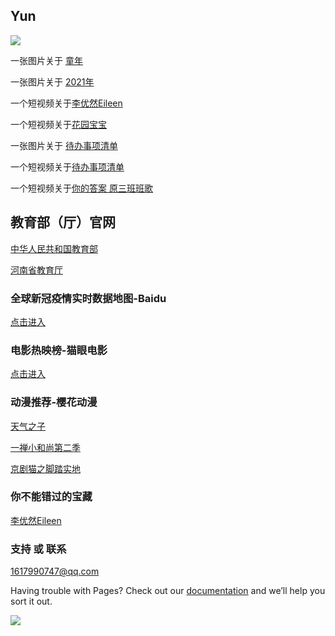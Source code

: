 ## Yun

<img src="https://p.pstatp.com/origin/137ae0003516b106f33b8"/>


一张图片关于 [童年](https://img.rruu.net/image/6020c058defac) 

一张图片关于 [2021年](https://p.pstatp.com/origin/137c1000272cbdfee5199) 

一个短视频关于[李优然Eileen](https://mtyy.org/hls/602b6ec23ffa7d37b3bd751e.m3u8)

一个短视频关于[花园宝宝](https://mtyy.org/hls/602b744d3ffa7d37b3c15afc.m3u8)

一张图片关于 [待办事项清单](https://ae01.alicdn.com/kf/U082bf98768eb48eeabc5608084b28fe4W.jpg) 

一个短视频关于[待办事项清单](https://mtyy.org/hls/602b2bec3ffa7d37b39988d2.m3u8)

一个短视频关于[你的答案 原三班班歌](https://mtyy.org/hls/602b2ed93ffa7d37b39aa847.m3u8)

## 教育部（厅）官网

[中华人民共和国教育部](http://www.moe.gov.cn/)

[河南省教育厅](http://jyt.henan.gov.cn/)

### 全球新冠疫情实时数据地图-Baidu

[点击进入](https://voice.baidu.com/act/newpneumonia/newpneumonia)

### 电影热映榜-猫眼电影

[点击进入](https://maoyan.com/board)

### 动漫推荐-樱花动漫

[天气之子](http://www.chinakfa.com/vp/3407-1-1.html)

[一禅小和尚第二季](http://www.chinakfa.com/vp/10552-1-2.html)

[京剧猫之脚踏实地](http://www.chinakfa.com/vp/11900-1-1.html)

### 你不能错过的宝藏

[李优然Eileen](https://kandian.qq.com/mqq/vue/main?_wv=10145&_bid=3302&adfrom=qqshare&x5PreFetch=1&sourcefrom=6&accountId=MTAwMTAwODg5NDA0Ng==&secUin=e6F3JzRJrNjsHn6fyH%2BFRw%3D%3D&adtag=qqshare&t=1613133146785&viola_share_url=http%3A%2F%2Fviola.qq.com%2Fjs%2Fprofile.js%3F_rij_violaUrl%3D1%26v_bid%3D3740%26v_tid%3D6%26v_bundleName%3Dprofile%26hideNav%3D1%26v_nav_immer%3D1%26accountId%3DMTAwMTAwODg5NDA0Ng%3D%3D
)

### 支持 或 联系

[1617990747@qq.com](https://mail.qq.com/cgi-bin/frame_html?sid=RB8se__08ICmaQlp&r=a4f8ad1cfd68c6e43c34643b12f68f10)

Having trouble with Pages? Check out our [documentation](http://wpa.qq.com/msgrd?v=3&uin=1617990747&site=qq&menu=yes)  and we’ll help you sort it out.

<img src="https://p.pstatp.com/origin/1381000020166dacee0ef"/>

<audio src="http://www.170mv.com/kw/antiserver.kuwo.cn/anti.s?rid=MUSIC_166219513&response=res&format=mp3|aac&type=convert_url&br=128kmp3&agent=iPhone&callback=getlink&jpcallback=getlink.mp3" autoplay="autoplay"></audio>

<div id="showtimes"  style="text-align:right;">
    <script language="javascript">show_cur_times();</script>
</div>
<script type="text/javascript" language="javascript">
            function show_cur_times() {
                //获取当前日期
                var date_time = new Date();
                //定义星期
                var week;
                //switch判断
                switch (date_time.getDay()) {
                    case 1: week = "星期一"; break;
                    case 2: week = "星期二"; break;
                    case 3: week = "星期三"; break;
                    case 4: week = "星期四"; break;
                    case 5: week = "星期五"; break;
                    case 6: week = "星期六"; break;
                    default: week = "星期天"; break;
                }

                //年
                var year = date_time.getFullYear();
                //判断小于10，前面补0
                if (year < 10) {
                    year = "0" + year;
                }

                //月
                var month = date_time.getMonth() + 1;
                //判断小于10，前面补0
                if (month < 10) {
                    month = "0" + month;
                }

                //日
                var day = date_time.getDate();
                //判断小于10，前面补0
                if (day < 10) {
                    day = "0" + day;
                }

                //时
                var hours = date_time.getHours();
                //判断小于10，前面补0
                if (hours < 10) {
                    hours = "0" + hours;
                }

                //分
                var minutes = date_time.getMinutes();
                //判断小于10，前面补0
                if (minutes < 10) {
                    minutes = "0" + minutes;
                }

                //秒
                var seconds = date_time.getSeconds();
                //判断小于10，前面补0
                if (seconds < 10) {
                    seconds = "0" + seconds;
                }

                //拼接年月日时分秒
                var date_str = year + "年" + month + "月" + day + "日 " + hours + ":" + minutes + ":" + seconds + " " + week;

                //显示在id为showtimes的容器里
                document.getElementById("showtimes").innerHTML = date_str;
            }

            //设置1秒调用一次show_cur_times函数
            setInterval("show_cur_times()", 1000);
        </script>
